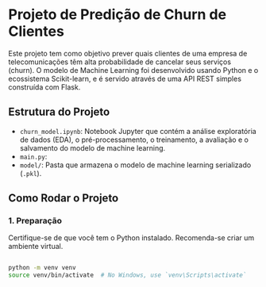 # Projeto de Predição de Churn de Clientes

Este projeto tem como objetivo prever quais clientes de uma empresa de telecomunicações têm alta probabilidade de cancelar seus serviços (churn). O modelo de Machine Learning foi desenvolvido usando Python e o ecossistema Scikit-learn, e é servido através de uma API REST simples construída com Flask.

## Estrutura do Projeto

- `churn_model.ipynb`: Notebook Jupyter que contém a análise exploratória de dados (EDA), o pré-processamento, o treinamento, a avaliação e o salvamento do modelo de machine learning.
- `main.py`: 
- `model/`: Pasta que armazena o modelo de machine learning serializado (`.pkl`).

## Como Rodar o Projeto

### 1. Preparação
Certifique-se de que você tem o Python instalado. Recomenda-se criar um ambiente virtual.

```bash

python -m venv venv
source venv/bin/activate  # No Windows, use `venv\Scripts\activate`
